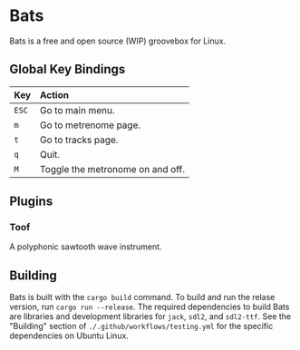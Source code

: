 # Bats

Bats is a free and open source (WIP) groovebox for Linux.

## Global Key Bindings

| Key   | Action                           |
|:------|:---------------------------------|
| `ESC` | Go to main menu.                 |
| `m`   | Go to metrenome page.            |
| `t`   | Go to tracks page.               |
| `q`   | Quit.                            |
| `M`   | Toggle the metronome on and off. |

## Plugins

### Toof

A polyphonic sawtooth wave instrument.


## Building

Bats is built with the `cargo build` command. To build and run the
relase version, run `cargo run --release`. The required dependencies
to build Bats are libraries and development libraries for `jack`,
`sdl2`, and `sdl2-ttf`. See the "Building" section of
`./.github/workflows/testing.yml` for the specific dependencies on
Ubuntu Linux.
